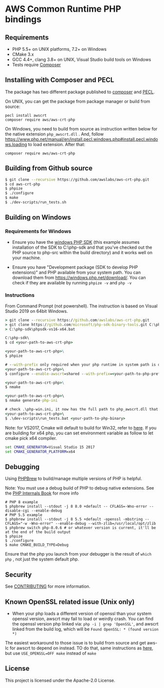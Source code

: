 # AWS Common Runtime PHP bindings

## Requirements

* PHP 5.5+ on UNIX platforms, 7.2+ on Windows
* CMake 3.x
* GCC 4.4+, clang 3.8+ on UNIX, Visual Studio build tools on Windows
* Tests require [Composer](https://getcomposer.org)

## Installing with Composer and PECL

The package has two different package published to [composer](https://packagist.org/packages/aws/aws-crt-php) and [PECL](https://pecl.php.net/package/awscrt).

On UNIX, you can get the package from package manager or build from source:

```
pecl install awscrt
composer require aws/aws-crt-php
```

On Windows, you need to build from source as instruction written below for the native extension `php_awscrt.dll` . And, follow https://www.php.net/manual/en/install.pecl.windows.php#install.pecl.windows.loading to load extension. After that:

```
composer require aws/aws-crt-php
```

## Building from Github source

```sh
$ git clone --recursive https://github.com/awslabs/aws-crt-php.git
$ cd aws-crt-php
$ phpize
$ ./configure
$ make
$ ./dev-scripts/run_tests.sh
```

## Building on Windows

### Requirements for Windows

* Ensure you have the [windows PHP SDK](https://github.com/microsoft/php-sdk-binary-tools) (this example assumes installation of the SDK to C:\php-sdk and that you've checked out the PHP source to php-src within the build directory) and it works well on your machine.

* Ensure you have "Development package (SDK to develop PHP extensions)" and PHP available from your system path. You can download them from https://windows.php.net/download/. You can check if they are available by running `phpize -v` and `php -v`

### Instructions

From Command Prompt (not powershell). The instruction is based on Visual Studio 2019 on 64bit Windows.

```bat
> git clone --recursive https://github.com/awslabs/aws-crt-php.git
> git clone https://github.com/microsoft/php-sdk-binary-tools.git C:\php-sdk
> C:\php-sdk\phpsdk-vs16-x64.bat

C:\php-sdk\
$ cd <your-path-to-aws-crt-php>

<your-path-to-aws-crt-php>\
$ phpize

# --with-prefix only required when your php runtime in system path is different than the runtime you wish to use.
<your-path-to-aws-crt-php>\
$ configure --enable-awscrt=shared --with-prefix=<your-path-to-php-prefix>

<your-path-to-aws-crt-php>\
$ nmake

<your-path-to-aws-crt-php>\
$ nmake generate-php-ini

# check .\php-win.ini, it now has the full path to php_awscrt.dll that you can manually load to your php runtime, or you can run the following command to run tests and load the required native extension for awscrt.
<your-path-to-aws-crt-php>\
$ .\dev-scripts\run_tests.bat <your-path-to-php-binary>
```

Note: for VS2017, Cmake will default to build for Win32, refer to [here](https://cmake.org/cmake/help/latest/generator/Visual%20Studio%2015%202017.html). If you are building for x64 php, you can set environment variable as follow to let cmake pick x64 compiler.

```bat
set CMAKE_GENERATOR=Visual Studio 15 2017
set CMAKE_GENERATOR_PLATFORM=x64
```

## Debugging

Using [PHPBrew](https://github.com/phpbrew/phpbrew) to build/manage multiple versions of PHP is helpful.

Note: You must use a debug build of PHP to debug native extensions.
See the [PHP Internals Book](https://www.phpinternalsbook.com/php7/build_system/building_php.html) for more info

```shell
# PHP 8 example
$ phpbrew install --stdout -j 8 8.0 +default -- CFLAGS=-Wno-error --disable-cgi --enable-debug
# PHP 5.5 example
$ phpbrew install --stdout -j 8 5.5 +default -openssl -mbstring -- CFLAGS="-w -Wno-error" --enable-debug --with-zlib=/usr/local/opt/zlib
$ phpbrew switch php-8.0.6 # or whatever version is current, it'll be at the end of the build output
$ phpize
$ ./configure
$ make CMAKE_BUILD_TYPE=Debug
```

Ensure that the php you launch from your debugger is the result of `which php` , not just
the system default php.

## Security

See [CONTRIBUTING](CONTRIBUTING.md#security-issue-notifications) for more information.

## Known OpenSSL related issue (Unix only)

* When your php loads a different version of openssl than your system openssl version, awscrt may fail to load or weirdly crash. You can find the openssl version php linked via: `php -i | grep 'OpenSSL'`, and awscrt linked from the build log, which will be `Found OpenSSL: * (found version *)`

The easiest workaround to those issue is to build from source and get aws-lc for awscrt to depend on instead.
TO do that, same instructions as [here](#building-from-github-source), but use `USE_OPENSSL=OFF make` instead of `make`

## License

This project is licensed under the Apache-2.0 License.
